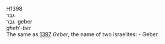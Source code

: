 <body>
  <p>H1398<br>  גּבר  <br> גֶּבֶר  ‎  geber  <br><i>gheh‘-ber </i><br>The same as <a href="h1397.htm">1397</a>  <i>Geber</i>, the name of two Israelites: - Geber.<br></p>
 </body>